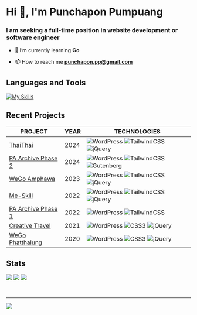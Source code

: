 # Hi 👋, I'm Punchapon Pumpuang
### I am seeking a full-time position in website development or software engineer

- 🌱 I’m currently learning **Go**

- 📫 How to reach me **punchapon.pp@gmail.com**

## Languages and Tools
[![My Skills](https://skillicons.dev/icons?i=bootstrap,css,bots,docker,express,figma,git,html,js,jquery,laravel,mongodb,nextjs,nginx,nodejs,npm,nuxtjs,php,postman,py,react,sequelize,tailwind,ts,vercel,vite,vue,wordpress)](https://skillicons.dev)

## Recent Projects
|PROJECT|YEAR|TECHNOLOGIES|
|-|-|-|
|[ThaiThai](https://thai-thai.co/)|2024|![WordPress](https://img.shields.io/badge/WordPress-%23117AC9.svg?style=for-the-badge&logo=WordPress&logoColor=white) ![TailwindCSS](https://img.shields.io/badge/tailwindcss-%2338B2AC.svg?style=for-the-badge&logo=tailwind-css&logoColor=white) ![jQuery](https://img.shields.io/badge/jquery-%230769AD.svg?style=for-the-badge&logo=jquery&logoColor=white)|
|[PA Archive Phase 2](https://healthyspace.in.th/)|2024|![WordPress](https://img.shields.io/badge/WordPress-%23117AC9.svg?style=for-the-badge&logo=WordPress&logoColor=white) ![TailwindCSS](https://img.shields.io/badge/tailwindcss-%2338B2AC.svg?style=for-the-badge&logo=tailwind-css&logoColor=white) ![Gutenberg](https://img.shields.io/badge/gutenberg-%23077CB2.svg?style=for-the-badge&logo=gutenberg&logoColor=white)|
|[WeGo Amphawa](https://wegoamphawa.com/)|2023|![WordPress](https://img.shields.io/badge/WordPress-%23117AC9.svg?style=for-the-badge&logo=WordPress&logoColor=white) ![TailwindCSS](https://img.shields.io/badge/tailwindcss-%2338B2AC.svg?style=for-the-badge&logo=tailwind-css&logoColor=white) ![jQuery](https://img.shields.io/badge/jquery-%230769AD.svg?style=for-the-badge&logo=jquery&logoColor=white)|
|[Me-Skill](https://me-skill.com/)|2022|![WordPress](https://img.shields.io/badge/WordPress-%23117AC9.svg?style=for-the-badge&logo=WordPress&logoColor=white) ![TailwindCSS](https://img.shields.io/badge/tailwindcss-%2338B2AC.svg?style=for-the-badge&logo=tailwind-css&logoColor=white) ![jQuery](https://img.shields.io/badge/jquery-%230769AD.svg?style=for-the-badge&logo=jquery&logoColor=white)|
|[PA Archive Phase 1](https://healthyspace.in.th/)|2022|![WordPress](https://img.shields.io/badge/WordPress-%23117AC9.svg?style=for-the-badge&logo=WordPress&logoColor=white) ![TailwindCSS](https://img.shields.io/badge/tailwindcss-%2338B2AC.svg?style=for-the-badge&logo=tailwind-css&logoColor=white)|
|[Creative Travel](https://wegothailand.com/)|2021|![WordPress](https://img.shields.io/badge/WordPress-%23117AC9.svg?style=for-the-badge&logo=WordPress&logoColor=white) ![CSS3](https://img.shields.io/badge/css3-%231572B6.svg?style=for-the-badge&logo=css3&logoColor=white) ![jQuery](https://img.shields.io/badge/jquery-%230769AD.svg?style=for-the-badge&logo=jquery&logoColor=white)|
|[WeGo Phatthalung](https://wegophatthalung.com/)|2020|![WordPress](https://img.shields.io/badge/WordPress-%23117AC9.svg?style=for-the-badge&logo=WordPress&logoColor=white) ![CSS3](https://img.shields.io/badge/css3-%231572B6.svg?style=for-the-badge&logo=css3&logoColor=white) ![jQuery](https://img.shields.io/badge/jquery-%230769AD.svg?style=for-the-badge&logo=jquery&logoColor=white)|



## Stats
![](https://github-readme-stats.vercel.app/api?username=punpundev&theme=dark&hide_border=false&include_all_commits=true&count_private=true)
![](https://github-readme-streak-stats.herokuapp.com/?user=punpundev&theme=dark&hide_border=false)
![](https://github-readme-stats.vercel.app/api/top-langs/?username=punpundev&theme=dark&hide_border=false&include_all_commits=true&count_private=true&layout=compact)

<br>

---
[![](https://visitcount.itsvg.in/api?id=punpundev&icon=0&color=0)](https://visitcount.itsvg.in)


<!--
**punpundev/punpundev** is a ✨ _special_ ✨ repository because its `README.md` (this file) appears on your GitHub profile.

Here are some ideas to get you started:

- 🔭 I’m currently working on ...
- 🌱 I’m currently learning ...
- 👯 I’m looking to collaborate on ...
- 🤔 I’m looking for help with ...
- 💬 Ask me about ...
- 📫 How to reach me: ...
- 😄 Pronouns: ...
- ⚡ Fun fact: ...
-->

